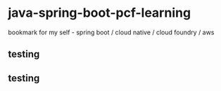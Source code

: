 # java-spring-boot-pcf-learning
bookmark for my self - spring boot / cloud native / cloud foundry / aws


## testing 
## testing
